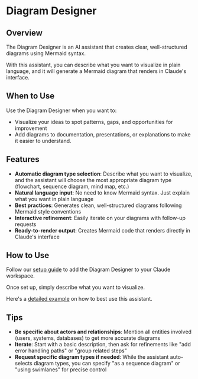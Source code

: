 # Diagram Designer

## Overview

The Diagram Designer is an AI assistant that creates clear, well-structured diagrams using Mermaid syntax.

With this assistant, you can describe what you want to visualize in plain language, and it will generate a Mermaid diagram that renders in Claude's interface.

## When to Use

Use the Diagram Designer when you want to:
- Visualize your ideas to spot patterns, gaps, and opportunities for improvement
- Add diagrams to documentation, presentations, or explanations to make it easier to understand.

## Features
- **Automatic diagram type selection**: Describe what you want to visualize, and the assistant will choose the most appropriate diagram type (flowchart, sequence diagram, mind map, etc.)
- **Natural language input**: No need to know Mermaid syntax. Just explain what you want in plain language
- **Best practices**: Generates clean, well-structured diagrams following Mermaid style conventions
- **Interactive refinement**: Easily iterate on your diagrams with follow-up requests
- **Ready-to-render output**: Creates Mermaid code that renders directly in Claude's interface

## How to Use

Follow our [setup guide](../../docs/setup-guide.md) to add the Diagram Designer to your Claude workspace.

Once set up, simply describe what you want to visualize.

Here's a [detailed example](examples/flowchart_custom_prompt.xml) on how to best use this assistant.

## Tips

- **Be specific about actors and relationships**: Mention all entities involved (users, systems, databases) to get more accurate diagrams
- **Iterate**: Start with a basic description, then ask for refinements like "add error handling paths" or "group related steps"
- **Request specific diagram types if needed**: While the assistant auto-selects diagram types, you can specify "as a sequence diagram" or "using swimlanes" for precise control